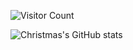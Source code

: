 ![Visitor Count](https://profile-counter.glitch.me/Christmas/count.svg)


![Christmas's GitHub stats](https://github-readme-stats.vercel.app/api?username=Christmas&show_icons=true&theme=tokyonight)

